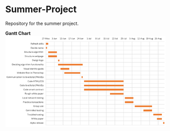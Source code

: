 # Summer-Project
Repository for the summer project.

**Gantt Chart**
![alt text](https://github.com/barrelmaker/Summer-Project/blob/master/ProjectGanntChart.PNG)
